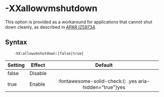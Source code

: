 <!--
* Copyright (c) 2017, 2022 IBM Corp. and others
*
* This program and the accompanying materials are made
* available under the terms of the Eclipse Public License 2.0
* which accompanies this distribution and is available at
* https://www.eclipse.org/legal/epl-2.0/ or the Apache
* License, Version 2.0 which accompanies this distribution and
* is available at https://www.apache.org/licenses/LICENSE-2.0.
*
* This Source Code may also be made available under the
* following Secondary Licenses when the conditions for such
* availability set forth in the Eclipse Public License, v. 2.0
* are satisfied: GNU General Public License, version 2 with
* the GNU Classpath Exception [1] and GNU General Public
* License, version 2 with the OpenJDK Assembly Exception [2].
*
* [1] https://www.gnu.org/software/classpath/license.html
* [2] http://openjdk.java.net/legal/assembly-exception.html
*
* SPDX-License-Identifier: EPL-2.0 OR Apache-2.0 OR GPL-2.0 WITH
* Classpath-exception-2.0 OR LicenseRef-GPL-2.0 WITH Assembly-exception
-->

# -XXallowvmshutdown

This option is provided as a workaround for applications that cannot shut down cleanly, as described in [APAR IZ59734](https://www.ibm.com/support/docview.wss?uid=swg1IZ59734).

## Syntax

        -XX:allowvmshutdown:[false|true]

| Setting | Effect  | Default                                                                            |
|---------|---------|:----------------------------------------------------------------------------------:|
| false   | Disable |                                                                                    |
| true    | Enable  | :fontawesome-solid-check:{: .yes aria-hidden="true"}<span class="sr-only">yes</span> |



<!-- ==== END OF TOPIC ==== xxallowvmshutdown.md ==== -->
